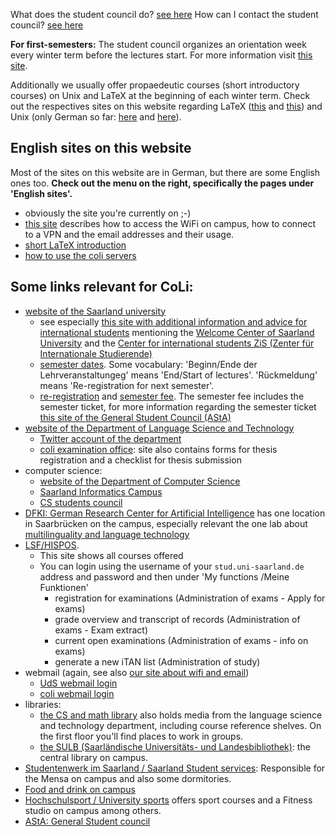 What does the student council do? [see here](about_en.html)
How can I contact the student council? [see here](../about/contact.html)

**For first-semesters:**
The student council organizes an orientation week every winter term before the lectures start. For more information visit [this site](../home/erstis_en.md).

Additionally we usually offer propaedeutic courses (short introductory courses) on Unix and LaTeX at the beginning of each winter term. Check out the respectives sites on this website regarding LaTeX ([this](latex_en.html) and [this](latex_tut_en.html)) and Unix (only German so far: [here](../1x1/unix.html) and [here](../1x1/unix_tut.html)).
<!-- or directly checkout the slides of the [LaTeX introduction](../pdf/LatexPraes_eng.pdf) -->

## English sites on this website

Most of the sites on this website are in German, but there are some English ones too.
**Check out the menu on the right, specifically the pages under 'English sites'.**

- obviously the site you're currently on ;-)
- [this site](wifi_and_emails.html) describes how to access the WiFi on campus, how to connect to a VPN and the email addresses and their usage.
- [short LaTeX introduction](latex_en.html)
- [how to use the coli servers](how_to_coli_server.html)

## Some links relevant for CoLi:

- [website of the Saarland university](https://www.uni-saarland.de/en/home.html)
    - see especially [this site with additional information and advice for international students](https://www.uni-saarland.de/en/international/coming/advice.html) mentioning the [Welcome Center of Saarland University](https://www.uni-saarland.de/en/global/welcome-center.html) and the [Center for international students ZiS (Zenter für Internationale Studierende)](https://www.uni-saarland.de/en/global/welcome-center/intercultural-life.html)
    - [semester dates](https://www.uni-saarland.de/en/division/ls/dates.html). Some vocabulary: 'Beginn/Ende der Lehrveranstaltungeg' means 'End/Start of lectures'. 'Rückmeldung' means 'Re-registration for next semester'.
    - [re-registration](https://www.uni-saarland.de/en/study/organisation/more/reregistration.html) and [semester fee](https://www.uni-saarland.de/en/study/organisation/fees/semester-fee.html).
    The semester fee includes the semester ticket, for more information regarding the semester ticket [this site of the General Student Council (AStA)](https://asta.uni-saarland.de/en/semesterticket/)
- [website of the Department of Language Science and Technology](https://www.uni-saarland.de/en/department/lst.html)
    - [Twitter account of the department](https://twitter.com/lstsaar)
    - [coli examination office](https://www.uni-saarland.de/fakultaet-p/pruefsek-coli.html): site also contains forms for thesis registration and a checklist for thesis submission
- computer science:
    - [website of the Department of Computer Science](https://www.uni-saarland.de/en/department/department-of-computer-science/department.html)
    - [Saarland Informatics Campus](https://saarland-informatics-campus.de/en/)
    - [CS students council](https://cs.fs.uni-saarland.de/?lang=en)
- [DFKI: German Research Center for Artificial Intelligence](https://www.dfki.de/en/web/) has one location in Saarbrücken on the campus, especially relevant the one lab about [multilinguality and language technology](https://www.dfki.de/en/web/research/research-departments/multilinguality-and-language-technology/)
- [LSF/HISPOS](https://www.lsf.uni-saarland.de). 
    - This site shows all courses offered
    - You can login using the username of your `stud.uni-saarland.de` address and password and then under 'My functions /Meine Funktionen'
        - registration for examinations (Administration of exams - Apply for exams)
        - grade overview and transcript of records (Administration of exams - Exam extract)
        - current open examinations (Administration of exams - info on exams)
        - generate a new iTAN list (Administration of study)
- webmail (again, see also [our site about wifi and email](wifi_and_emails.html))
    - [UdS webmail login](webmail.uni-saarland.de)
    - [coli webmail login](https://webmail.lst.uni-saarland.de)
- libraries:
    - [the CS and math library](http://www.infomath-bib.de/en/welcome.shtml) also holds media from the language science and technology department, including course reference shelves. On the first floor you'll find places to work in groups.
    - [the SULB (Saarländische Universitäts- und Landesbibliothek)](https://www.sulb.uni-saarland.de/en/): the central library on campus.
- [Studentenwerk im Saarland / Saarland Student services](https://www.studentenwerk-saarland.de/en/Uber-uns): Responsible for the Mensa on campus and also some dormitories.
- [Food and drink on campus](https://www.uni-saarland.de/en/study/campus/food.html)
- [Hochschulsport / University sports](https://www.uni-saarland.de/en/institution/sports.html) offers sport courses and a Fitness studio on campus among others.
- [AStA: General Student council](https://asta.uni-saarland.de/en/)
